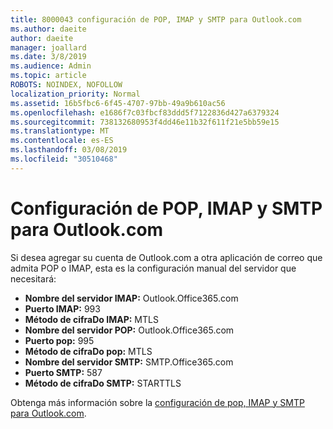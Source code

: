 ```yaml
---
title: 8000043 configuración de POP, IMAP y SMTP para Outlook.com
ms.author: daeite
author: daeite
manager: joallard
ms.date: 3/8/2019
ms.audience: Admin
ms.topic: article
ROBOTS: NOINDEX, NOFOLLOW
localization_priority: Normal
ms.assetid: 16b5fbc6-6f45-4707-97bb-49a9b610ac56
ms.openlocfilehash: e1686f7c03fbcf83ddd5f7122836d427a6379324
ms.sourcegitcommit: 738132680953f4dd46e11b32f611f21e5bb59e15
ms.translationtype: MT
ms.contentlocale: es-ES
ms.lasthandoff: 03/08/2019
ms.locfileid: "30510468"
---
```

# <a name="pop-imap-and-smtp-settings-for-outlookcom"></a>Configuración de POP, IMAP y SMTP para Outlook.com

Si desea agregar su cuenta de Outlook.com a otra aplicación de correo que admita POP o IMAP, esta es la configuración manual del servidor que necesitará:
  
- **Nombre del servidor IMAP:** Outlook.Office365.com 
- **Puerto IMAP:** 993   
- **Método de cifraDo IMAP:** MTLS   
- **Nombre del servidor POP:** Outlook.Office365.com  
- **Puerto pop:** 995  
- **Método de cifraDo pop:** MTLS  
- **Nombre del servidor SMTP:** SMTP.Office365.com 
- **Puerto SMTP:** 587 
- **Método de cifraDo SMTP:** STARTTLS 

Obtenga más información sobre la [configuración de pop, IMAP y SMTP para Outlook.com](https://go.microsoft.com/fwlink/p/?linkid=2001402&amp;clcid=0x409).